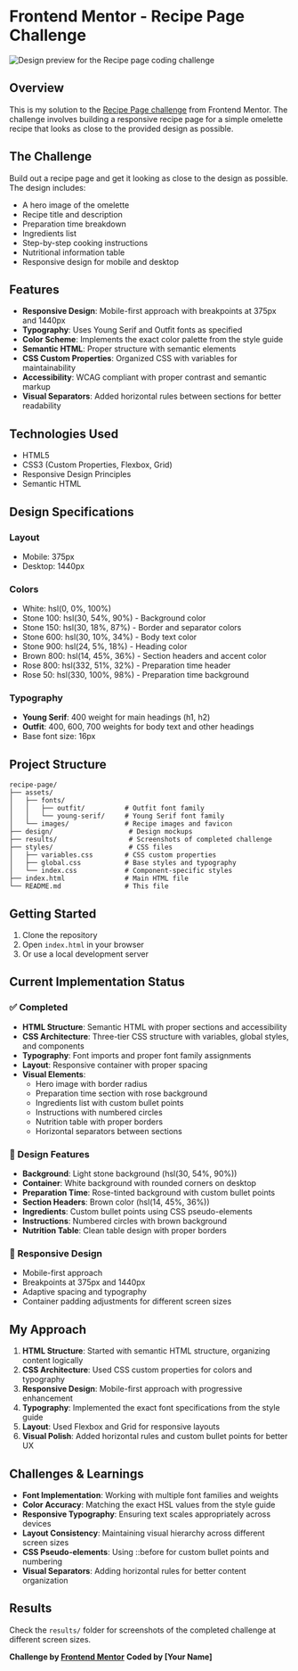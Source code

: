 # Frontend Mentor - Recipe Page Challenge

![Design preview for the Recipe page coding challenge](./preview.jpg)

## Overview

This is my solution to the [Recipe Page challenge](https://www.frontendmentor.io/challenges/recipe-page-QOogmKdls) from Frontend Mentor. The challenge involves building a responsive recipe page for a simple omelette recipe that looks as close to the provided design as possible.

## The Challenge

Build out a recipe page and get it looking as close to the design as possible. The design includes:
- A hero image of the omelette
- Recipe title and description
- Preparation time breakdown
- Ingredients list
- Step-by-step cooking instructions
- Nutritional information table
- Responsive design for mobile and desktop

## Features

- **Responsive Design**: Mobile-first approach with breakpoints at 375px and 1440px
- **Typography**: Uses Young Serif and Outfit fonts as specified
- **Color Scheme**: Implements the exact color palette from the style guide
- **Semantic HTML**: Proper structure with semantic elements
- **CSS Custom Properties**: Organized CSS with variables for maintainability
- **Accessibility**: WCAG compliant with proper contrast and semantic markup
- **Visual Separators**: Added horizontal rules between sections for better readability

## Technologies Used

- HTML5
- CSS3 (Custom Properties, Flexbox, Grid)
- Responsive Design Principles
- Semantic HTML

## Design Specifications

### Layout
- Mobile: 375px
- Desktop: 1440px

### Colors
- White: hsl(0, 0%, 100%)
- Stone 100: hsl(30, 54%, 90%) - Background color
- Stone 150: hsl(30, 18%, 87%) - Border and separator colors
- Stone 600: hsl(30, 10%, 34%) - Body text color
- Stone 900: hsl(24, 5%, 18%) - Heading color
- Brown 800: hsl(14, 45%, 36%) - Section headers and accent color
- Rose 800: hsl(332, 51%, 32%) - Preparation time header
- Rose 50: hsl(330, 100%, 98%) - Preparation time background

### Typography
- **Young Serif**: 400 weight for main headings (h1, h2)
- **Outfit**: 400, 600, 700 weights for body text and other headings
- Base font size: 16px

## Project Structure

```
recipe-page/
├── assets/
│   ├── fonts/
│   │   ├── outfit/          # Outfit font family
│   │   └── young-serif/     # Young Serif font family
│   └── images/              # Recipe images and favicon
├── design/                   # Design mockups
├── results/                  # Screenshots of completed challenge
├── styles/                   # CSS files
│   ├── variables.css        # CSS custom properties
│   ├── global.css           # Base styles and typography
│   └── index.css            # Component-specific styles
├── index.html               # Main HTML file
└── README.md                # This file
```

## Getting Started

1. Clone the repository
2. Open `index.html` in your browser
3. Or use a local development server

## Current Implementation Status

### ✅ Completed
- **HTML Structure**: Semantic HTML with proper sections and accessibility
- **CSS Architecture**: Three-tier CSS structure with variables, global styles, and components
- **Typography**: Font imports and proper font family assignments
- **Layout**: Responsive container with proper spacing
- **Visual Elements**: 
  - Hero image with border radius
  - Preparation time section with rose background
  - Ingredients list with custom bullet points
  - Instructions with numbered circles
  - Nutrition table with proper borders
  - Horizontal separators between sections

### 🎨 Design Features
- **Background**: Light stone background (hsl(30, 54%, 90%))
- **Container**: White background with rounded corners on desktop
- **Preparation Time**: Rose-tinted background with custom bullet points
- **Section Headers**: Brown color (hsl(14, 45%, 36%))
- **Ingredients**: Custom bullet points using CSS pseudo-elements
- **Instructions**: Numbered circles with brown background
- **Nutrition Table**: Clean table design with proper borders

### 📱 Responsive Design
- Mobile-first approach
- Breakpoints at 375px and 1440px
- Adaptive spacing and typography
- Container padding adjustments for different screen sizes

## My Approach

1. **HTML Structure**: Started with semantic HTML structure, organizing content logically
2. **CSS Architecture**: Used CSS custom properties for colors and typography
3. **Responsive Design**: Mobile-first approach with progressive enhancement
4. **Typography**: Implemented the exact font specifications from the style guide
5. **Layout**: Used Flexbox and Grid for responsive layouts
6. **Visual Polish**: Added horizontal rules and custom bullet points for better UX

## Challenges & Learnings

- **Font Implementation**: Working with multiple font families and weights
- **Color Accuracy**: Matching the exact HSL values from the style guide
- **Responsive Typography**: Ensuring text scales appropriately across devices
- **Layout Consistency**: Maintaining visual hierarchy across different screen sizes
- **CSS Pseudo-elements**: Using ::before for custom bullet points and numbering
- **Visual Separators**: Adding horizontal rules for better content organization


## Results

Check the `results/` folder for screenshots of the completed challenge at different screen sizes.

**Challenge by [Frontend Mentor](https://www.frontendmentor.io?ref=challenge)**
**Coded by [Your Name]**
